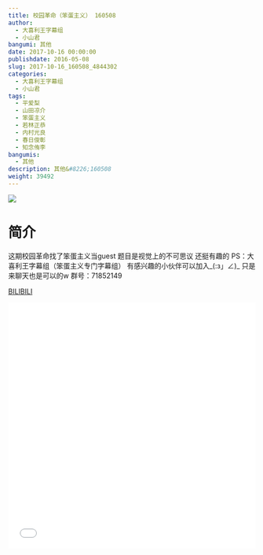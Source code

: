 ```yaml
---
title: 校园革命（笨蛋主义） 160508
author: 
  - 大喜利王字幕组
  - 小山君
bangumi: 其他
date: 2017-10-16 00:00:00
publishdate: 2016-05-08
slug: 2017-10-16_160508_4844302
categories: 
  - 大喜利王字幕组
  - 小山君
tags: 
  - 平爱梨
  - 山田凉介
  - 笨蛋主义
  - 若林正恭
  - 内村光良
  - 春日俊彰
  - 知念侑李
bangumis: 
  - 其他
description: 其他&#8226;160508
weight: 39492
---
```


![](https://i.imgur.com/jsKRXz6.jpg)

# 简介  
这期校园革命找了笨蛋主义当guest
题目是视觉上的不可思议 还挺有趣的
PS：大喜利王字幕组（笨蛋主义专门字幕组） 
有感兴趣的小伙伴可以加入_(:з」∠)_  只是来聊天也是可以的w
群号：71852149

  [BILIBILI](https://www.bilibili.com/video/av4844302/)


<div class="vcontainer">  <iframe class='video' src="//www.bilibili.com/blackboard/player.html?aid=4844302" width="100%" height="500" frameborder="0" allowfullscreen="allowfullscreen"></iframe></div>
